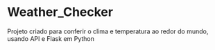 # Weather_Checker
Projeto criado para conferir o clima e temperatura ao redor do mundo, usando API  e Flask em Python
